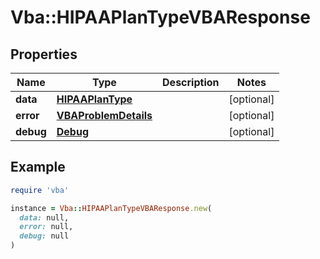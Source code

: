 # Vba::HIPAAPlanTypeVBAResponse

## Properties

| Name | Type | Description | Notes |
| ---- | ---- | ----------- | ----- |
| **data** | [**HIPAAPlanType**](HIPAAPlanType.md) |  | [optional] |
| **error** | [**VBAProblemDetails**](VBAProblemDetails.md) |  | [optional] |
| **debug** | [**Debug**](Debug.md) |  | [optional] |

## Example

```ruby
require 'vba'

instance = Vba::HIPAAPlanTypeVBAResponse.new(
  data: null,
  error: null,
  debug: null
)
```

